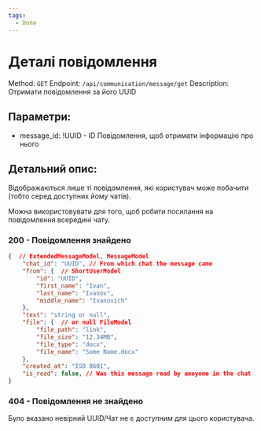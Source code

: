 ```yaml
---
tags:
  - Done
---
```

# Деталі повідомлення

Method: `GET`
Endpoint: `/api/communication/message/get`
Description: Отримати повідомлення за його UUID

## Параметри:
- message_id: !UUID - ID Повідомлення, щоб отримати інформацію про нього

## Детальний опис:
Відображаються лише ті повідомлення, які користувач може побачити (тобто серед доступних йому чатів).

Можна використовувати для того, щоб робити посилання на повідомлення всередині чату.

### 200 - Повідомлення знайдено
```json
{  // ExtendedMessageModel, MessageModel
	"chat_id": "UUID", // From which chat the message came
	"from": {  // ShortUserModel
		"id": "UUID",
		"first_name": "Ivan",
		"last_name": "Ivanov",
		"middle_name": "Ivanovich"
	},
	"text": "string or null",
	"file": {  // or null FileModel
		"file_path": "link",
		"file_size": "12.34MB",
		"file_type": "docx",
		"file_name": "Some Name.docx"
	},
	"created_at": "ISO 8601",
	"is_read": false, // Was this message read by anoyone in the chat
}
```

### 404 - Повідомлення не знайдено
Було вказано невірний UUID/Чат не є доступним для цього користувача.